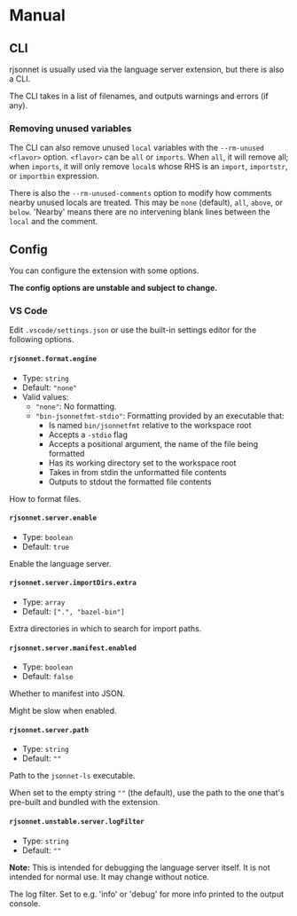 # Manual

## CLI

rjsonnet is usually used via the language server extension, but there is also a CLI.

The CLI takes in a list of filenames, and outputs warnings and errors (if any).

### Removing unused variables

The CLI can also remove unused `local` variables with the `--rm-unused <flavor>` option. `<flavor>` can be `all` or `imports`. When `all`, it will remove all; when `imports`, it will only remove `local`s whose RHS is an `import`, `importstr`, or `importbin` expression.

There is also the `--rm-unused-comments` option to modify how comments nearby unused locals are treated. This may be `none` (default), `all`, `above`, or `below`. 'Nearby' means there are no intervening blank lines between the `local` and the comment.

## Config

You can configure the extension with some options.

**The config options are unstable and subject to change.**

### VS Code

Edit `.vscode/settings.json` or use the built-in settings editor for the following options.

<!-- @begin vscode-config -->

#### `rjsonnet.format.engine`

- Type: `string`
- Default: `"none"`
- Valid values:
  - `"none"`: No formatting.
  - `"bin-jsonnetfmt-stdio"`: Formatting provided by an executable that:
    - Is named `bin/jsonnetfmt` relative to the workspace root
    - Accepts a `-stdio` flag
    - Accepts a positional argument, the name of the file being formatted
    - Has its working directory set to the workspace root
    - Takes in from stdin the unformatted file contents
    - Outputs to stdout the formatted file contents

How to format files.

#### `rjsonnet.server.enable`

- Type: `boolean`
- Default: `true`

Enable the language server.

#### `rjsonnet.server.importDirs.extra`

- Type: `array`
- Default: `[".", "bazel-bin"]`

Extra directories in which to search for import paths.

#### `rjsonnet.server.manifest.enabled`

- Type: `boolean`
- Default: `false`

Whether to manifest into JSON.

Might be slow when enabled.

#### `rjsonnet.server.path`

- Type: `string`
- Default: `""`

Path to the `jsonnet-ls` executable.

When set to the empty string `""` (the default), use the path to the one that's pre-built and bundled with the extension.

#### `rjsonnet.unstable.server.logFilter`

- Type: `string`
- Default: `""`

**Note:** This is intended for debugging the language server itself. It is not intended for normal use. It may change without notice.

The log filter. Set to e.g. 'info' or 'debug' for more info printed to the output console.

<!-- @end vscode-config -->
